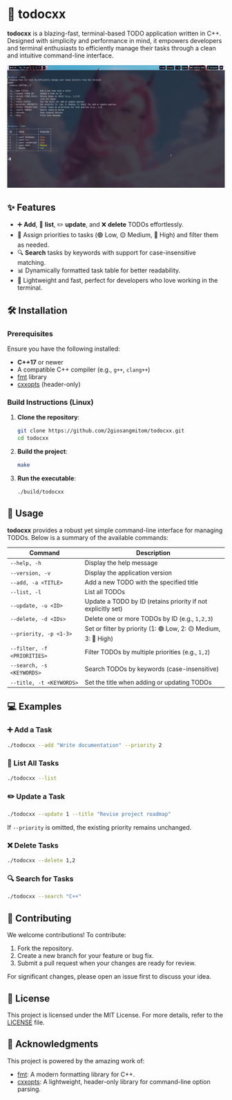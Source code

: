 # 📝 todocxx

**todocxx** is a blazing-fast, terminal-based TODO application written in C++. Designed with simplicity and performance in mind, it empowers developers and terminal enthusiasts to efficiently manage their tasks through a clean and intuitive command-line interface.

![preview](./preview.png)

## ✨ Features

- ➕ **Add**, 📜 **list**, ✏️ **update**, and ❌ **delete** TODOs effortlessly.
- 🌟 Assign priorities to tasks (🟢 Low, 🟡 Medium, 🔴 High) and filter them as needed.
- 🔍 **Search** tasks by keywords with support for case-insensitive matching.
- 📊 Dynamically formatted task table for better readability.
- 💨 Lightweight and fast, perfect for developers who love working in the terminal.

## 🛠️ Installation

### Prerequisites

Ensure you have the following installed:

- **C++17** or newer
- A compatible C++ compiler (e.g., `g++`, `clang++`)
- [fmt](https://fmt.dev/latest/index.html) library
- [cxxopts](https://github.com/jarro2783/cxxopts) (header-only)

### Build Instructions (Linux)

1. **Clone the repository**:

   ```bash
   git clone https://github.com/2giosangmitom/todocxx.git
   cd todocxx
   ```

2. **Build the project**:

   ```bash
   make
   ```

3. **Run the executable**:

   ```bash
   ./build/todocxx
   ```

## 🚀 Usage

**todocxx** provides a robust yet simple command-line interface for managing TODOs. Below is a summary of the available commands:

| Command                     | Description                                                     |
| --------------------------- | --------------------------------------------------------------- |
| `--help, -h`                | Display the help message                                        |
| `--version, -v`             | Display the application version                                 |
| `--add, -a <TITLE>`         | Add a new TODO with the specified title                         |
| `--list, -l`                | List all TODOs                                                  |
| `--update, -u <ID>`         | Update a TODO by ID (retains priority if not explicitly set)    |
| `--delete, -d <IDs>`        | Delete one or more TODOs by ID (e.g., `1,2,3`)                  |
| `--priority, -p <1-3>`      | Set or filter by priority (1: 🟢 Low, 2: 🟡 Medium, 3: 🔴 High) |
| `--filter, -f <PRIORITIES>` | Filter TODOs by multiple priorities (e.g., `1,2`)               |
| `--search, -s <KEYWORDS>`   | Search TODOs by keywords (case-insensitive)                     |
| `--title, -t <KEYWORDS>`    | Set the title when adding or updating TODOs                     |

## 💻 Examples

### ➕ Add a Task

```bash
./todocxx --add "Write documentation" --priority 2
```

### 📜 List All Tasks

```bash
./todocxx --list
```

### ✏️ Update a Task

```bash
./todocxx --update 1 --title "Revise project roadmap"
```

If `--priority` is omitted, the existing priority remains unchanged.

### ❌ Delete Tasks

```bash
./todocxx --delete 1,2
```

### 🔍 Search for Tasks

```bash
./todocxx --search "C++"
```

## 🤝 Contributing

We welcome contributions! To contribute:

1. Fork the repository.
2. Create a new branch for your feature or bug fix.
3. Submit a pull request when your changes are ready for review.

For significant changes, please open an issue first to discuss your idea.

## 📄 License

This project is licensed under the MIT License. For more details, refer to the [LICENSE](LICENSE) file.

## 🙏 Acknowledgments

This project is powered by the amazing work of:

- [fmt](https://fmt.dev/latest/index.html): A modern formatting library for C++.
- [cxxopts](https://github.com/jarro2783/cxxopts): A lightweight, header-only library for command-line option parsing.
